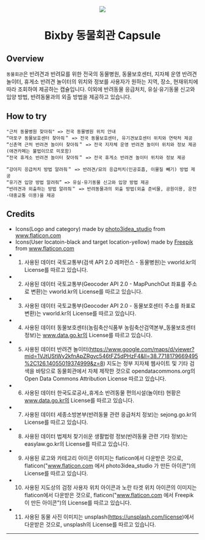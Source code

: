 <p align="Center">
  <img src="https://github.com/juliek1217/animaltownbixby/assets/images/icons/pet-house.png">
  <br/>
  <h1 align="Center">Bixby 동물회관 Capsule</h1>
</p>

## Overview
`동물회관`은 반려견과 반려묘를 위한 전국의 동물병원, 동물보호센터, 지자체 운영 반려견 놀이터, 휴게소 반려견 놀이터의 위치와 정보를 사용자가 원하는 지역, 장소, 현재위치에 따라 조회하여 제공하는 캡슐입니다. 이외에 반려동물 응급처치, 유실·유기동물 신고와 입양 방법, 반려동물과의 외출 방법을 제공하고 있습니다.


## How to try
```
"근처 동물병원 찾아줘" => 전국 동물병원 위치 안내
“마포구 동물보호센터 찾아줘＂ => 전국 동물보호센터, 유기견보호센터 위치와 연락처 제공
“신촌역 근처 반려견 놀이터 찾아줘＂ => 전국 지자체 운영 반려견 놀이터 위치와 정보 제공 (애견카페는 불법이므로 미포함)
“전국 휴게소 반려견 놀이터 찾아줘＂ => 전국 휴게소 반려견 놀이터 위치와 정보 제공

“강아지 응급처치 방법 알려줘＂ => 반려견/묘의 응급처치(인공호흡, 이물질 빼기) 방법 제공
“유기견 입양 방법 알려줘” => 유실·유기동물 신고와 입양 방법 제공
“반려견과 외출하는 방법 알려줘＂ => 반려동물과의 외출 방법(외출 준비물, 공원이용, 운전·대중교통 이용)을 제공
```

## Credits
- <div>Icons(Logo and category) made by <a href="" title="photo3idea_studio">photo3idea_studio</a> from <a href="https://www.flaticon.com/" title="Flaticon">www.flaticon.com</a></div>
- <div>Icons(User locatoin-black and target location-yellow) made by <a href="https://www.freepik.com" title="Freepik">Freepik</a> from <a href="https://www.flaticon.com/" title="Flaticon">www.flaticon.com</a></div>
- 1. 사용된 데이터 국토교통부(검색 API 2.0 레퍼런스 - 동물병원)는 vworld.kr의 License를 따르고 있습니다. 
- 2. 사용된 데이터 국토교통부(Geocoder API 2.0 - MapPunchOut 좌표를 주소로 변환)는 vworld.kr의 License를 따르고 있습니다. 
- 3. 사용된 데이터 국토교통부(Geocoder API 2.0 - 동물보호센터 주소를 좌표로 변환)는 vworld.kr의 License를 따르고 있습니다. 
- 4. 사용된 데이터 동물보호센터(농림축산식품부 농림축산검역본부_동물보호센터 정보)는 www.data.go.kr의 License를 따르고 있습니다. 
- 5. 사용된 데이터 반려견 놀이터(https://www.google.com/maps/d/viewer?mid=1VJtUStWy2kfnApZRgvc546tFZ5dPHzF4&ll=38.7718179669495%2C126.14055019374999&z=8) 지도는 정부 지자체 웹사이트 및 기타 검색을 바탕으로 동물회관에서 자체 제작한 것으로 opendatacommons.org의 Open Data Commons Attribution License 따르고 있습니다. 
- 6. 사용된 데이터 한국도로공사_휴게소 반려동물 편의시설(놀이터) 현황은 www.data.go.kr의 License를 따르고 있습니다. 
- 7. 사용된 데이터 세종소방본부(반려동물 관련 응급처치 정보)는 sejong.go.kr의 License를 따르고 있습니다.
- 8. 사용된 데이터 법제처 찾기쉬운 생활법령 정보(반려동물 관련 기타 정보)는 easylaw.go.kr의 License를 따르고 있습니다. 
- 9. 사용된 로고와 카테고리 아이콘 이미지는 flaticon에서 다운받은 것으로, flaticon("www.flaticon.com 에서 photo3idea_studio 가 만든 아이콘")의 License를 따르고 있습니다.
- 10. 사용된 지도상의 검정 사용자 위치 아이콘과 노란 타겟 위치 아이콘의 이미지는 flaticon에서 다운받은 것으로, flaticon("www.flaticon.com 에서 Freepik 이 만든 아이콘")의 License를 따르고 있습니다.
- 11. 사용된 동물 사진 이미지는 unsplash(https://unsplash.com/license)에서 다운받은 것으로, unsplash의 License를 따르고 있습니다.
---
